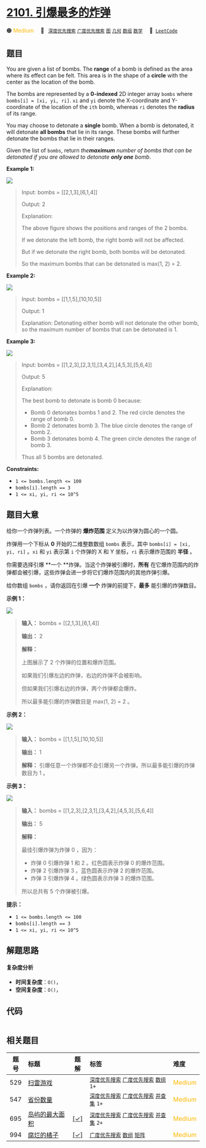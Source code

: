 # [2101. 引爆最多的炸弹](https://leetcode.com/problems/detonate-the-maximum-bombs)

🟠 <font color=#ffb800>Medium</font>&emsp; 🔖&ensp; [`深度优先搜索`](/tag/depth-first-search.md) [`广度优先搜索`](/tag/breadth-first-search.md) [`图`](/tag/graph.md) [`几何`](/tag/geometry.md) [`数组`](/tag/array.md) [`数学`](/tag/math.md)&emsp; 🔗&ensp;[`LeetCode`](https://leetcode.com/problems/detonate-the-maximum-bombs)

## 题目

You are given a list of bombs. The **range** of a bomb is defined as the area
where its effect can be felt. This area is in the shape of a **circle** with
the center as the location of the bomb.

The bombs are represented by a **0-indexed** 2D integer array `bombs` where
`bombs[i] = [xi, yi, ri]`. `xi` and `yi` denote the X-coordinate and
Y-coordinate of the location of the `ith` bomb, whereas `ri` denotes the
**radius** of its range.

You may choose to detonate a **single** bomb. When a bomb is detonated, it
will detonate **all bombs** that lie in its range. These bombs will further
detonate the bombs that lie in their ranges.

Given the list of `bombs`, return _the**maximum** number of bombs that can be
detonated if you are allowed to detonate **only one** bomb_.



**Example 1:**

![](https://assets.leetcode.com/uploads/2021/11/06/desmos-eg-3.png)

> Input: bombs = [[2,1,3],[6,1,4]]
> 
> Output: 2
> 
> Explanation:
> 
> The above figure shows the positions and ranges of the 2 bombs.
> 
> If we detonate the left bomb, the right bomb will not be affected.
> 
> But if we detonate the right bomb, both bombs will be detonated.
> 
> So the maximum bombs that can be detonated is max(1, 2) = 2.

**Example 2:**

![](https://assets.leetcode.com/uploads/2021/11/06/desmos-eg-2.png)

> Input: bombs = [[1,1,5],[10,10,5]]
> 
> Output: 1
> 
> Explanation: Detonating either bomb will not detonate the other bomb, so the maximum number of bombs that can be detonated is 1.

**Example 3:**

![](https://assets.leetcode.com/uploads/2021/11/07/desmos-eg1.png)

> Input: bombs = [[1,2,3],[2,3,1],[3,4,2],[4,5,3],[5,6,4]]
> 
> Output: 5
> 
> Explanation:
> 
> The best bomb to detonate is bomb 0 because:
> - Bomb 0 detonates bombs 1 and 2. The red circle denotes the range of bomb 0.
> - Bomb 2 detonates bomb 3. The blue circle denotes the range of bomb 2.
> - Bomb 3 detonates bomb 4. The green circle denotes the range of bomb 3.
> 
> Thus all 5 bombs are detonated.

**Constraints:**

  * `1 <= bombs.length <= 100`
  * `bombs[i].length == 3`
  * `1 <= xi, yi, ri <= 10^5`


## 题目大意

给你一个炸弹列表。一个炸弹的 **爆炸范围**  定义为以炸弹为圆心的一个圆。

炸弹用一个下标从 **0**  开始的二维整数数组 `bombs` 表示，其中 `bombs[i] = [xi, yi, ri]` 。`xi` 和 `yi`
表示第 `i` 个炸弹的 X 和 Y 坐标，`ri` 表示爆炸范围的 **半径**  。

你需要选择引爆 **一个  **炸弹。当这个炸弹被引爆时，**所有** 在它爆炸范围内的炸弹都会被引爆，这些炸弹会进一步将它们爆炸范围内的其他炸弹引爆。

给你数组 `bombs` ，请你返回在引爆 **一个**  炸弹的前提下，**最多**  能引爆的炸弹数目。



**示例 1：**

![](https://assets.leetcode.com/uploads/2021/11/06/desmos-eg-3.png)

> 
> 
> 
> 
> 
> **输入：** bombs = [[2,1,3],[6,1,4]]
> 
> **输出：** 2
> 
> **解释：**
> 
> 上图展示了 2 个炸弹的位置和爆炸范围。
> 
> 如果我们引爆左边的炸弹，右边的炸弹不会被影响。
> 
> 但如果我们引爆右边的炸弹，两个炸弹都会爆炸。
> 
> 所以最多能引爆的炸弹数目是 max(1, 2) = 2 。
> 
> 

**示例 2：**

![](https://assets.leetcode.com/uploads/2021/11/06/desmos-eg-2.png)

> 
> 
> 
> 
> 
> **输入：** bombs = [[1,1,5],[10,10,5]]
> 
> **输出：** 1
> 
> **解释：** 引爆任意一个炸弹都不会引爆另一个炸弹。所以最多能引爆的炸弹数目为 1 。
> 
> 

**示例 3：**

![](https://assets.leetcode.com/uploads/2021/11/07/desmos-eg1.png)

> 
> 
> 
> 
> 
> **输入：** bombs = [[1,2,3],[2,3,1],[3,4,2],[4,5,3],[5,6,4]]
> 
> **输出：** 5
> 
> **解释：**
> 
> 最佳引爆炸弹为炸弹 0 ，因为：
> - 炸弹 0 引爆炸弹 1 和 2 。红色圆表示炸弹 0 的爆炸范围。
> - 炸弹 2 引爆炸弹 3 。蓝色圆表示炸弹 2 的爆炸范围。
> - 炸弹 3 引爆炸弹 4 。绿色圆表示炸弹 3 的爆炸范围。
> 
> 所以总共有 5 个炸弹被引爆。
> 
> 



**提示：**

  * `1 <= bombs.length <= 100`
  * `bombs[i].length == 3`
  * `1 <= xi, yi, ri <= 10^5`


## 解题思路

#### 复杂度分析

- **时间复杂度**：`O()`，
- **空间复杂度**：`O()`，

## 代码

```javascript

```

## 相关题目

<!-- prettier-ignore -->
| 题号 | 标题 | 题解 | 标签 | 难度 |
| :------: | :------ | :------: | :------ | :------ |
| 529 | [扫雷游戏](https://leetcode.com/problems/minesweeper) |  |  [`深度优先搜索`](/tag/depth-first-search.md) [`广度优先搜索`](/tag/breadth-first-search.md) [`数组`](/tag/array.md) `1+` | <font color=#ffb800>Medium</font> |
| 547 | [省份数量](https://leetcode.com/problems/number-of-provinces) |  |  [`深度优先搜索`](/tag/depth-first-search.md) [`广度优先搜索`](/tag/breadth-first-search.md) [`并查集`](/tag/union-find.md) `1+` | <font color=#ffb800>Medium</font> |
| 695 | [岛屿的最大面积](https://leetcode.com/problems/max-area-of-island) | [[✓]](/problem/0695.md) |  [`深度优先搜索`](/tag/depth-first-search.md) [`广度优先搜索`](/tag/breadth-first-search.md) [`并查集`](/tag/union-find.md) `2+` | <font color=#ffb800>Medium</font> |
| 994 | [腐烂的橘子](https://leetcode.com/problems/rotting-oranges) | [[✓]](/problem/0994.md) |  [`广度优先搜索`](/tag/breadth-first-search.md) [`数组`](/tag/array.md) [`矩阵`](/tag/matrix.md) | <font color=#ffb800>Medium</font> |